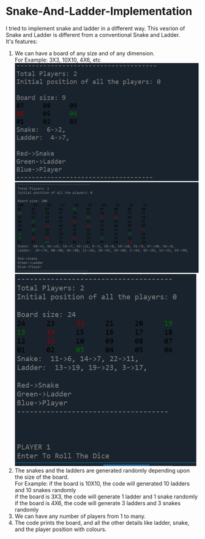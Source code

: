 # Snake-And-Ladder-Implementation
I tried to implement snake and ladder in a different way. This vesrion of Snake and Ladder is different from a conventional Snake and Ladder.</br>
It's features:</br>
1. We can have a board of any size and of any dimension.</br>
   For Example: 3X3, 10X10, 4X6, etc</br>
   ![alt text](images/3X3.PNG)  ![alt text](images/10X10.PNG) ![alt text](images/4X6.PNG)
2. The snakes and the ladders are generated randomly depending upon the size of the board.</br>
   For Example: if the board is 10X10, the code will generated 10 ladders and 10 snakes randomly</br>
                if the board is 3X3, the code will generate 1 ladder and 1 snake randomly</br>
                if the board is 4X6, the code will generate 3 ladders and 3 snakes randomly</br>
3. We can have any number of players from 1 to many.</br>
4. The code prints the board, and all the other details like ladder, snake, and the player position with colours.</br>

             
